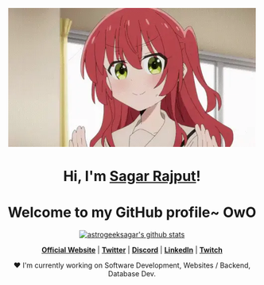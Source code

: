 <p align="center">
  <a href="https://www.edisonlee55.com"><img src="kita-ikuyo-rap.webp" alt="Banner"></a>
</p>

<h1 align="center">Hi, I'm <a href="https://astrogeeksagar.com/">Sagar Rajput</a>!</h1>
<h1 align="center">Welcome to my GitHub profile~ OwO</h1>

<p align="center">
  <a href="https://github.com/astrogeeksagar"><img src="https://github-readme-stats.vercel.app/api?username=astrogeeksagar&hide_border=true&show_icons=true" alt="astrogeeksagar's github stats"></a>
</p>

<p align="center">
  <strong><a href="https://astrogeeksagar.com/">Official Website</a></strong> |
  <strong><a href="https://twitter.com/astrogeeksagar">Twitter</a></strong> |
  <strong><a href="https://discord.gg/nYXzaUS">Discord</a></strong> |
  <strong><a href="https://www.linkedin.com/in/astrogeeksagar">LinkedIn</a></strong> |
  <strong><a href="https://www.twitch.tv/astrogeeksagar">Twitch</a></strong>
</p>

<p align="center">❤ I'm currently working on Software Development, Websites / Backend, Database Dev.</p>

<!--
**astrogeeksagar/astrogeeksagar** is a ✨ _special_ ✨ repository because its `README.md` (this file) appears on your GitHub profile.

Here are some ideas to get you started:

- 🔭 I’m currently working on ...
- 🌱 I’m currently learning ...
- 👯 I’m looking to collaborate on ...
- 🤔 I’m looking for help with ...
- 💬 Ask me about ...
- 📫 How to reach me: ...
- 😄 Pronouns: ...
- ⚡ Fun fact: ...
-->
